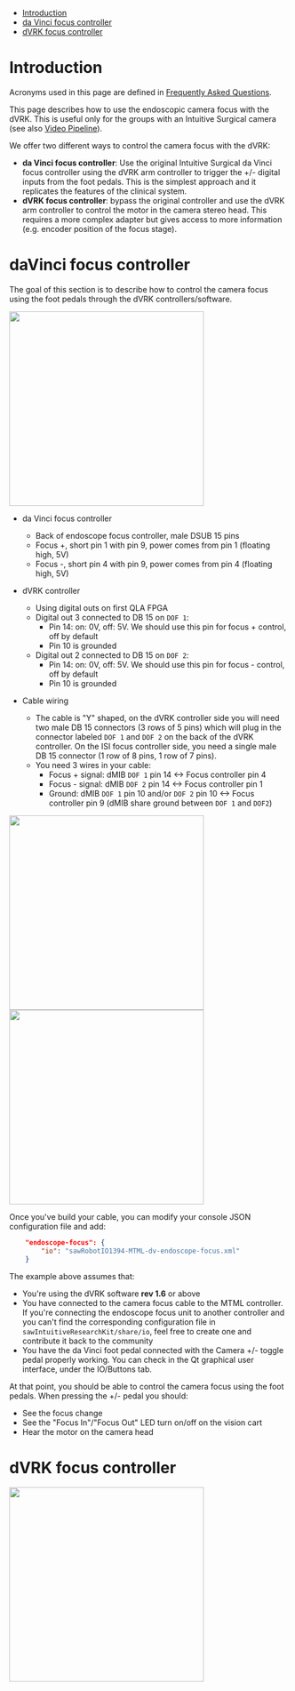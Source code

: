 <!--ts-->
   * [Introduction](#introduction)
   * [da Vinci focus controller](#da-vinci-focus-controller)
   * [dVRK focus controller](#dvrk-focus-controller)

<!-- Added by: adeguet1, at: 2019-08-06T12:19-04:00 -->

<!--te-->

# Introduction

Acronyms used in this page are defined in [Frequently Asked Questions](/jhu-dvrk/sawIntuitiveResearchKit/wiki/FAQ).

This page describes how to use the endoscopic camera focus with the dVRK.  This is useful only for the groups with an Intuitive Surgical camera (see also [Video Pipeline](/jhu-dvrk/sawIntuitiveResearchKit/wiki/Video-Pipeline)).

We offer two different ways to control the camera focus with the dVRK:
* **da Vinci focus controller**: Use the original Intuitive Surgical da Vinci focus controller using the dVRK arm controller to trigger the +/- digital inputs from the foot pedals.  This is the simplest approach and it replicates the features of the clinical system. 
* **dVRK focus controller**: bypass the original controller and use the dVRK arm controller to control the motor in the camera stereo head.  This requires a more complex adapter but gives access to more information (e.g. encoder position of the focus stage). 

# daVinci focus controller

The goal of this section is to describe how to control the camera focus using the foot pedals through the dVRK controllers/software.

<a href="/jhu-dvrk/sawIntuitiveResearchKit/wiki/assets/focus/camera-focus-front.jpg"><img src="/jhu-dvrk/sawIntuitiveResearchKit/wiki/assets/focus/camera-focus-front.jpg" width="350"></a>

* da Vinci focus controller
  * Back of endoscope focus controller, male DSUB 15 pins
  * Focus +, short pin 1 with pin 9, power comes from pin 1 (floating high, 5V)
  * Focus -, short pin 4 with pin 9, power comes from pin 4 (floating high, 5V)

* dVRK controller
  * Using digital outs on first QLA FPGA
  * Digital out 3 connected to DB 15 on `DOF 1`:
     * Pin 14: on: 0V, off: 5V.   We should use this pin for focus + control, off by default
     * Pin 10 is grounded
  * Digital out 2 connected to DB 15 on `DOF 2`:
     * Pin 14: on: 0V, off: 5V.   We should use this pin for focus - control, off by default 
     * Pin 10 is grounded

* Cable wiring
  * The cable is "Y" shaped, on the dVRK controller side you will need two male DB 15 connectors (3 rows of 5 pins) which will plug in the connector labeled `DOF 1` and `DOF 2` on the back of the dVRK controller.  On the ISI focus controller side, you need a single male DB 15 connector (1 row of 8 pins, 1 row of 7 pins).
  * You need 3 wires in your cable:
    * Focus + signal: dMIB `DOF 1` pin 14 <-> Focus controller pin 4
    * Focus - signal: dMIB `DOF 2` pin 14 <-> Focus controller pin 1
    * Ground: dMIB `DOF 1` pin 10 and/or `DOF 2` pin 10 <-> Focus controller pin 9 (dMIB share ground between `DOF 1` and `DOF2`)

<a href="/jhu-dvrk/sawIntuitiveResearchKit/wiki/assets/focus/dvrk-focus-control-cable.jpg"><img src="/jhu-dvrk/sawIntuitiveResearchKit/wiki/assets/focus/dvrk-focus-control-cable.jpg" width="350"></a>
<a href="/jhu-dvrk/sawIntuitiveResearchKit/wiki/assets/focus/camera-focus-back.jpg"><img src="/jhu-dvrk/sawIntuitiveResearchKit/wiki/assets/focus/camera-focus-back.jpg" width="350"></a>

Once you've build your cable, you can modify your console JSON configuration file and add:
```json
    "endoscope-focus": {
        "io": "sawRobotIO1394-MTML-dv-endoscope-focus.xml"
    }
```
The example above assumes that:
 * You're using the dVRK software **rev 1.6** or above
 * You have connected to the camera focus cable to the MTML controller.  If you're connecting the endoscope focus unit to another controller and you can't find the corresponding configuration file in `sawIntuitiveResearchKit/share/io`, feel free to create one and contribute it back to the community
 * You have the da Vinci foot pedal connected with the Camera +/- toggle pedal properly working.  You can check in the Qt graphical user interface, under the IO/Buttons tab.

At that point, you should be able to control the camera focus using the foot pedals.  When pressing the +/- pedal you should:
  * See the focus change
  * See the "Focus In"/"Focus Out" LED turn on/off on the vision cart
  * Hear the motor on the camera head

# dVRK focus controller

<a href="/jhu-dvrk/sawIntuitiveResearchKit/wiki/assets/focus/dvrk-focus-controller-adapter.png"><img src="/jhu-dvrk/sawIntuitiveResearchKit/wiki/assets/focus/dvrk-focus-controller-adapter.png" width="350"></a>
